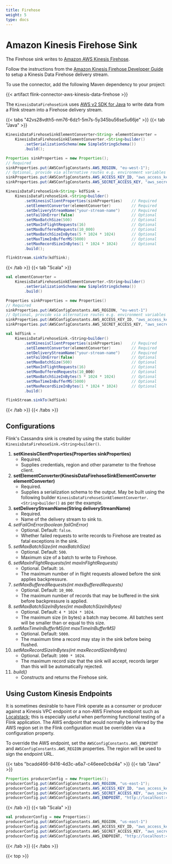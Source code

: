 ```yaml
---
title: Firehose
weight: 5
type: docs
---
```

<!--
Licensed to the Apache Software Foundation (ASF) under one
or more contributor license agreements.  See the NOTICE file
distributed with this work for additional information
regarding copyright ownership.  The ASF licenses this file
to you under the Apache License, Version 2.0 (the
"License"); you may not use this file except in compliance
with the License.  You may obtain a copy of the License at

  http://www.apache.org/licenses/LICENSE-2.0

Unless required by applicable law or agreed to in writing,
software distributed under the License is distributed on an
"AS IS" BASIS, WITHOUT WARRANTIES OR CONDITIONS OF ANY
KIND, either express or implied.  See the License for the
specific language governing permissions and limitations
under the License.
-->

# Amazon Kinesis Firehose Sink

The Firehose sink writes to [Amazon AWS Kinesis Firehose](https://aws.amazon.com/kinesis/data-firehose/).

Follow the instructions from the [Amazon Kinesis Firehose Developer Guide](https://docs.aws.amazon.com/firehose/latest/dev/basic-create.html)
to setup a Kinesis Data Firehose delivery stream.

To use the connector, add the following Maven dependency to your project:

{{< artifact flink-connector-aws-kinesis-data-firehose >}}

The `KinesisDataFirehoseSink` uses [AWS v2 SDK for Java](https://docs.aws.amazon.com/sdk-for-java/latest/developer-guide/home.html) to write data from a Flink stream into a Firehose delivery stream.

{{< tabs "42vs28vdth5-nm76-6dz1-5m7s-5y345bu56se5u66je" >}}
{{< tab "Java" >}}
```java
KinesisDataFirehoseSinkElementConverter<String> elementConverter =
    KinesisDataFirehoseSinkElementConverter.<String>builder()
        .setSerializationSchema(new SimpleStringSchema())
        .build();

Properties sinkProperties = new Properties();
// Required
sinkProperties.put(AWSConfigConstants.AWS_REGION, "eu-west-1");
// Optional, provide via alternative routes e.g. environment variables
sinkProperties.put(AWSConfigConstants.AWS_ACCESS_KEY_ID, "aws_access_key_id");
sinkProperties.put(AWSConfigConstants.AWS_SECRET_ACCESS_KEY, "aws_secret_access_key");

KinesisDataFirehoseSink<String> kdfSink =
    KinesisDataFirehoseSink.<String>builder()
        .setKinesisClientProperties(sinkProperties)    // Required
        .setElementConverter(elementConverter)         // Required
        .setDeliveryStreamName("your-stream-name")     // Required
        .setFailOnError(false)                         // Optional
        .setMaxBatchSize(500)                          // Optional
        .setMaxInFlightRequests(16)                    // Optional
        .setMaxBufferedRequests(10_000)                // Optional
        .setMaxBatchSizeInBytes(5 * 1024 * 1024)       // Optional
        .setMaxTimeInBufferMS(5000)                    // Optional
        .setMaxRecordSizeInBytes(1 * 1024 * 1024)      // Optional
        .build();

flinkStream.sinkTo(kdfSink);
```
{{< /tab >}}
{{< tab "Scala" >}}
```scala
val elementConverter =
    KinesisDataFirehoseSinkElementConverter.<String>builder()
        .setSerializationSchema(new SimpleStringSchema())
        .build()

Properties sinkProperties = new Properties()
// Required
sinkProperties.put(AWSConfigConstants.AWS_REGION, "eu-west-1")
// Optional, provide via alternative routes e.g. environment variables
sinkProperties.put(AWSConfigConstants.AWS_ACCESS_KEY_ID, "aws_access_key_id")
sinkProperties.put(AWSConfigConstants.AWS_SECRET_ACCESS_KEY, "aws_secret_access_key")

val kdfSink =
    KinesisDataFirehoseSink.<String>builder()
        .setKinesisClientProperties(sinkProperties)    // Required
        .setElementConverter(elementConverter)         // Required
        .setDeliveryStreamName("your-stream-name")     // Required
        .setFailOnError(false)                         // Optional
        .setMaxBatchSize(500)                          // Optional
        .setMaxInFlightRequests(16)                    // Optional
        .setMaxBufferedRequests(10_000)                // Optional
        .setMaxBatchSizeInBytes(5 * 1024 * 1024)       // Optional
        .setMaxTimeInBufferMS(5000)                    // Optional
        .setMaxRecordSizeInBytes(1 * 1024 * 1024)      // Optional
        .build()

flinkStream.sinkTo(kdfSink)
```
{{< /tab >}}
{{< /tabs >}}

## Configurations

Flink's Cassandra sink is created by using the static builder `KinesisDataFirehoseSink.<String>builder()`.

1. __setKinesisClientProperties(Properties sinkProperties)__
    * Required.
    * Supplies credentials, region and other parameter to the firehose client.
2. __setElementConverter(KinesisDataFirehoseSinkElementConverter elementConverter)__
    * Required.
    * Supplies a serialization schema to the output. May be built using the following builder `KinesisDataFirehoseSinkElementConverter.<String>builder()` as per the example.
3. __setDeliveryStreamName(String deliveryStreamName)__
    * Required.
    * Name of the delivery stream to sink to.
4. _setFailOnError(boolean failOnError)_
    * Optional. Default: `false`.
    * Whether failed requests to write records to Firehose are treated as fatal exceptions in the sink.
5. _setMaxBatchSize(int maxBatchSize)_
    * Optional. Default: `500`.
    * Maximum size of a batch to write to Firehose.
6. _setMaxInFlightRequests(int maxInFlightRequests)_
    * Optional. Default: `16`.
    * The maximum number of in flight requests allowed before the sink applies backpressure.
7. _setMaxBufferedRequests(int maxBufferedRequests)_
    * Optional. Default: `10_000`.
    * The maximum number of records that may be buffered in the sink before backpressure is applied. 
8. _setMaxBatchSizeInBytes(int maxBatchSizeInBytes)_
    * Optional. Default: `4 * 1024 * 1024`.
    * The maximum size (in bytes) a batch may become. All batches sent will be smaller than or equal to this size.
9. _setMaxTimeInBufferMS(int maxTimeInBufferMS)_
    * Optional. Default: `5000`.
    * The maximum time a record may stay in the sink before being flushed.
10. _setMaxRecordSizeInBytes(int maxRecordSizeInBytes)_
    * Optional. Default: `1000 * 1024`.
    * The maximum record size that the sink will accept, records larger than this will be automatically rejected.
11. _build()_
    * Constructs and returns the Firehose sink.


## Using Custom Kinesis Endpoints

It is sometimes desirable to have Flink operate as a consumer or producer against a Kinesis VPC endpoint or a non-AWS
Firehose endpoint such as [Localstack](https://localstack.cloud/); this is especially useful when performing
functional testing of a Flink application. The AWS endpoint that would normally be inferred by the AWS region set in the
Flink configuration must be overridden via a configuration property.

To override the AWS endpoint, set the `AWSConfigConstants.AWS_ENDPOINT` and `AWSConfigConstants.AWS_REGION` properties. The region will be used to sign the endpoint URL.

{{< tabs "bcadd466-8416-4d3c-a6a7-c46eee0cbd4a" >}}
{{< tab "Java" >}}
```java
Properties producerConfig = new Properties();
producerConfig.put(AWSConfigConstants.AWS_REGION, "us-east-1");
producerConfig.put(AWSConfigConstants.AWS_ACCESS_KEY_ID, "aws_access_key_id");
producerConfig.put(AWSConfigConstants.AWS_SECRET_ACCESS_KEY, "aws_secret_access_key");
producerConfig.put(AWSConfigConstants.AWS_ENDPOINT, "http://localhost:4566");
```
{{< /tab >}}
{{< tab "Scala" >}}
```scala
val producerConfig = new Properties()
producerConfig.put(AWSConfigConstants.AWS_REGION, "us-east-1")
producerConfig.put(AWSConfigConstants.AWS_ACCESS_KEY_ID, "aws_access_key_id")
producerConfig.put(AWSConfigConstants.AWS_SECRET_ACCESS_KEY, "aws_secret_access_key")
producerConfig.put(AWSConfigConstants.AWS_ENDPOINT, "http://localhost:4566")
```
{{< /tab >}}
{{< /tabs >}}

{{< top >}}
